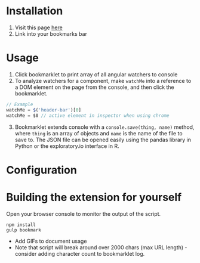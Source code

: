 
# Installation

1. Visit this page [here](public/index.html)
2. Link into your bookmarks bar

# Usage

1. Click bookmarklet to print array of all angular watchers to console
2. To analyze watchers for a component, make `watchMe` into a reference to a DOM element on the page from the console, and then click the bookmarklet. 
```javascript
// Example
watchMe = $('header-bar')[0]
watchMe = $0 // active element in inspector when using chrome
```
3. Bookmarklet extends console with a `console.save(thing, name)` method, where `thing` is an array of objects and `name` is the name of the file to save to. The JSON file can be opened easily using the pandas library in Python or the exploratory.io interface in R.

# Configuration

# Building the extension for yourself

Open your browser console to monitor the output of the script.

```
npm install
gulp bookmark
```

- Add GIFs to document usage
- Note that script will break around over 2000 chars (max URL length) - consider adding character count to bookmarklet log.